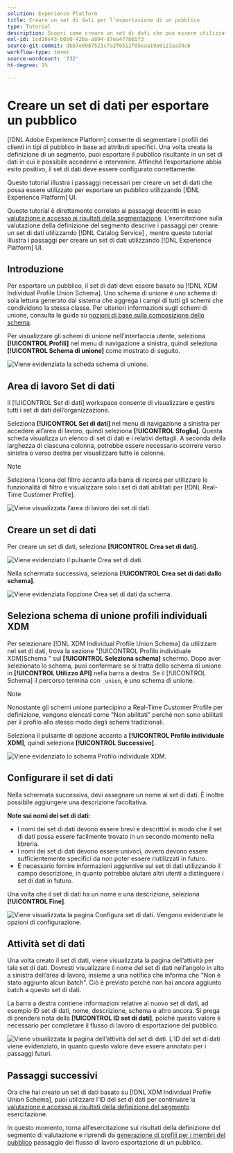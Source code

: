 ```yaml
---
solution: Experience Platform
title: Creare un set di dati per l’esportazione di un pubblico
type: Tutorial
description: Scopri come creare un set di dati che può essere utilizzato per esportare un pubblico utilizzando l’interfaccia utente di Experienci Platform.
exl-id: 1cd16e43-b050-42ba-a894-d7ea477b65f3
source-git-commit: dbb7e0987521c7a2f6512f05eaa19e0121aa34c6
workflow-type: tm+mt
source-wordcount: '732'
ht-degree: 1%

---
```


# Creare un set di dati per esportare un pubblico

[!DNL Adobe Experience Platform] consente di segmentare i profili dei clienti in tipi di pubblico in base ad attributi specifici. Una volta creata la definizione di un segmento, puoi esportare il pubblico risultante in un set di dati in cui è possibile accedervi e intervenire. Affinché l’esportazione abbia esito positivo, il set di dati deve essere configurato correttamente.

Questo tutorial illustra i passaggi necessari per creare un set di dati che possa essere utilizzato per esportare un pubblico utilizzando [!DNL Experience Platform] UI.

Questo tutorial è direttamente correlato ai passaggi descritti in esso [valutazione e accesso ai risultati della segmentazione](./evaluate-a-segment.md). L’esercitazione sulla valutazione della definizione del segmento descrive i passaggi per creare un set di dati utilizzando [!DNL Catalog Service] , mentre questo tutorial illustra i passaggi per creare un set di dati utilizzando [!DNL Experience Platform] UI.

## Introduzione

Per esportare un pubblico, il set di dati deve essere basato su [!DNL XDM Individual Profile Union Schema]. Uno schema di unione è uno schema di sola lettura generato dal sistema che aggrega i campi di tutti gli schemi che condividono la stessa classe. Per ulteriori informazioni sugli schemi di unione, consulta la guida su [nozioni di base sulla composizione dello schema](../../xdm/schema/composition.md#union).

Per visualizzare gli schemi di unione nell’interfaccia utente, seleziona **[!UICONTROL Profili]** nel menu di navigazione a sinistra, quindi seleziona **[!UICONTROL Schema di unione]** come mostrato di seguito.

![Viene evidenziata la scheda schema di unione.](../images/tutorials/segment-export-dataset/union.png)

## Area di lavoro Set di dati

Il [!UICONTROL Set di dati] workspace consente di visualizzare e gestire tutti i set di dati dell’organizzazione.

Seleziona **[!UICONTROL Set di dati]** nel menu di navigazione a sinistra per accedere all’area di lavoro, quindi seleziona **[!UICONTROL Sfoglia]**. Questa scheda visualizza un elenco di set di dati e i relativi dettagli. A seconda della larghezza di ciascuna colonna, potrebbe essere necessario scorrere verso sinistra o verso destra per visualizzare tutte le colonne.

>[!NOTE]
>
>Seleziona l’icona del filtro accanto alla barra di ricerca per utilizzare le funzionalità di filtro e visualizzare solo i set di dati abilitati per [!DNL Real-Time Customer Profile].

![Viene visualizzata l’area di lavoro dei set di dati.](../images/tutorials/segment-export-dataset/browse.png)

## Creare un set di dati

Per creare un set di dati, seleziona **[!UICONTROL Crea set di dati]**.

![Viene evidenziato il pulsante Crea set di dati.](../images/tutorials/segment-export-dataset/create-dataset.png)

Nella schermata successiva, seleziona **[!UICONTROL Crea set di dati dallo schema]**.

![Viene evidenziata l’opzione Crea set di dati da schema.](../images/tutorials/segment-export-dataset/create-from-schema.png)

## Seleziona schema di unione profili individuali XDM

Per selezionare [!DNL XDM Individual Profile Union Schema] da utilizzare nel set di dati, trova la sezione &quot;[!UICONTROL Profilo individuale XDM]Schema &quot; sul **[!UICONTROL Seleziona schema]** schermo. Dopo aver selezionato lo schema, puoi confermare se si tratta dello schema di unione in **[!UICONTROL Utilizzo API]** nella barra a destra. Se il [!UICONTROL Schema] il percorso termina con `_union`, è uno schema di unione.

>[!NOTE]
>
>Nonostante gli schemi unione partecipino a Real-Time Customer Profile per definizione, vengono elencati come &quot;Non abilitati&quot; perché non sono abilitati per il profilo allo stesso modo degli schemi tradizionali.

Seleziona il pulsante di opzione accanto a **[!UICONTROL Profilo individuale XDM]**, quindi seleziona **[!UICONTROL Successivo]**.

![Viene evidenziato lo schema Profilo individuale XDM.](../images/tutorials/segment-export-dataset/select-schema.png)

## Configurare il set di dati

Nella schermata successiva, devi assegnare un nome al set di dati. È inoltre possibile aggiungere una descrizione facoltativa.

**Note sui nomi dei set di dati:**

* I nomi dei set di dati devono essere brevi e descrittivi in modo che il set di dati possa essere facilmente trovato in un secondo momento nella libreria.
* I nomi dei set di dati devono essere univoci, ovvero devono essere sufficientemente specifici da non poter essere riutilizzati in futuro.
* È necessario fornire informazioni aggiuntive sul set di dati utilizzando il campo descrizione, in quanto potrebbe aiutare altri utenti a distinguere i set di dati in futuro.

Una volta che il set di dati ha un nome e una descrizione, seleziona **[!UICONTROL Fine]**.

![Viene visualizzata la pagina Configura set di dati. Vengono evidenziate le opzioni di configurazione.](../images/tutorials/segment-export-dataset/configure-dataset.png)

## Attività set di dati

Una volta creato il set di dati, viene visualizzata la pagina dell’attività per tale set di dati. Dovresti visualizzare il nome del set di dati nell’angolo in alto a sinistra dell’area di lavoro, insieme a una notifica che informa che &quot;Non è stato aggiunto alcun batch&quot;. Ciò è previsto perché non hai ancora aggiunto batch a questo set di dati.

La barra a destra contiene informazioni relative al nuovo set di dati, ad esempio ID set di dati, nome, descrizione, schema e altro ancora. Si prega di prendere nota della **[!UICONTROL ID set di dati]**, poiché questo valore è necessario per completare il flusso di lavoro di esportazione del pubblico.

![Viene visualizzata la pagina dell’attività del set di dati. L’ID del set di dati viene evidenziato, in quanto questo valore deve essere annotato per i passaggi futuri.](../images/tutorials/segment-export-dataset/activity.png)

## Passaggi successivi

Ora che hai creato un set di dati basato su [!DNL XDM Individual Profile Union Schema], puoi utilizzare l’ID del set di dati per continuare la [valutazione e accesso ai risultati della definizione del segmento](./evaluate-a-segment.md) esercitazione.

In questo momento, torna all’esercitazione sui risultati della definizione del segmento di valutazione e riprendi da [generazione di profili per i membri del pubblico](./evaluate-a-segment.md#generate-profiles) passaggio del flusso di lavoro esportazione di un pubblico.
